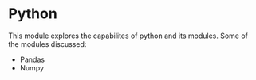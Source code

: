 # Python

This module explores the capabilites of python and its modules.
Some of the modules discussed:
- Pandas
- Numpy
